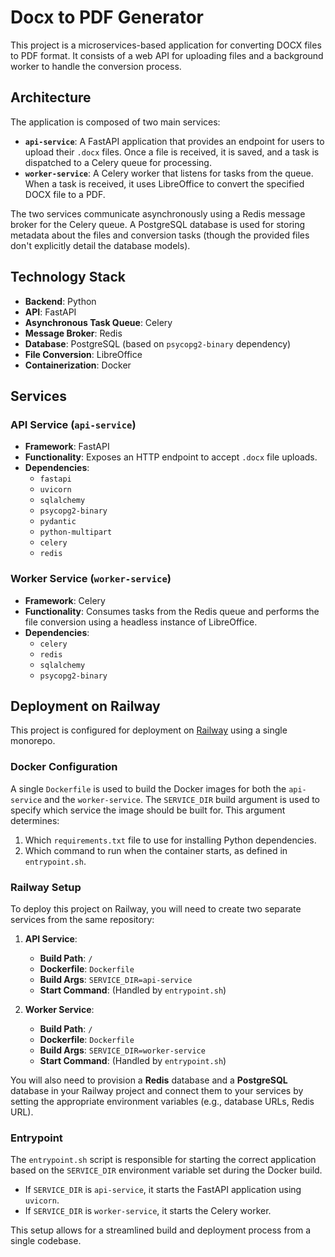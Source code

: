 # Docx to PDF Generator

This project is a microservices-based application for converting DOCX files to PDF format. It consists of a web API for uploading files and a background worker to handle the conversion process.

## Architecture

The application is composed of two main services:

-   **`api-service`**: A FastAPI application that provides an endpoint for users to upload their `.docx` files. Once a file is received, it is saved, and a task is dispatched to a Celery queue for processing.
-   **`worker-service`**: A Celery worker that listens for tasks from the queue. When a task is received, it uses LibreOffice to convert the specified DOCX file to a PDF.

The two services communicate asynchronously using a Redis message broker for the Celery queue. A PostgreSQL database is used for storing metadata about the files and conversion tasks (though the provided files don't explicitly detail the database models).

## Technology Stack

-   **Backend**: Python
-   **API**: FastAPI
-   **Asynchronous Task Queue**: Celery
-   **Message Broker**: Redis
-   **Database**: PostgreSQL (based on `psycopg2-binary` dependency)
-   **File Conversion**: LibreOffice
-   **Containerization**: Docker

## Services

### API Service (`api-service`)

-   **Framework**: FastAPI
-   **Functionality**: Exposes an HTTP endpoint to accept `.docx` file uploads.
-   **Dependencies**:
    -   `fastapi`
    -   `uvicorn`
    -   `sqlalchemy`
    -   `psycopg2-binary`
    -   `pydantic`
    -   `python-multipart`
    -   `celery`
    -   `redis`

### Worker Service (`worker-service`)

-   **Framework**: Celery
-   **Functionality**: Consumes tasks from the Redis queue and performs the file conversion using a headless instance of LibreOffice.
-   **Dependencies**:
    -   `celery`
    -   `redis`
    -   `sqlalchemy`
    -   `psycopg2-binary`

## Deployment on Railway

This project is configured for deployment on [Railway](https://railway.app/) using a single monorepo.

### Docker Configuration

A single `Dockerfile` is used to build the Docker images for both the `api-service` and the `worker-service`. The `SERVICE_DIR` build argument is used to specify which service the image should be built for. This argument determines:

1.  Which `requirements.txt` file to use for installing Python dependencies.
2.  Which command to run when the container starts, as defined in `entrypoint.sh`.

### Railway Setup

To deploy this project on Railway, you will need to create two separate services from the same repository:

1.  **API Service**:
    -   **Build Path**: `/`
    -   **Dockerfile**: `Dockerfile`
    -   **Build Args**: `SERVICE_DIR=api-service`
    -   **Start Command**: (Handled by `entrypoint.sh`)

2.  **Worker Service**:
    -   **Build Path**: `/`
    -   **Dockerfile**: `Dockerfile`
    -   **Build Args**: `SERVICE_DIR=worker-service`
    -   **Start Command**: (Handled by `entrypoint.sh`)

You will also need to provision a **Redis** database and a **PostgreSQL** database in your Railway project and connect them to your services by setting the appropriate environment variables (e.g., database URLs, Redis URL).

### Entrypoint

The `entrypoint.sh` script is responsible for starting the correct application based on the `SERVICE_DIR` environment variable set during the Docker build.

-   If `SERVICE_DIR` is `api-service`, it starts the FastAPI application using `uvicorn`.
-   If `SERVICE_DIR` is `worker-service`, it starts the Celery worker.

This setup allows for a streamlined build and deployment process from a single codebase.
